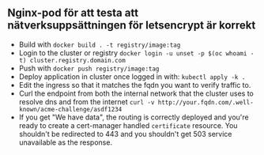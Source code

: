 ## Nginx-pod för att testa att nätverksuppsättningen för letsencrypt är korrekt

* Build with `docker build . -t registry/image:tag`
* Login to the cluster or registry `docker login -u unset -p $(oc whoami -t) cluster.registry.domain.com`
* Push with `docker push registry/image:tag`
* Deploy application in cluster once logged in with: `kubectl apply -k .`
* Edit the ingress so that it matches the fqdn you want to verify traffic to.
* Curl the endpoint from both the internal network that the cluster uses to resolve dns and from the internet `curl -v http://your.fqdn.com/.well-known/acme-challenge/asdf1234`
* If you get "We have data", the routing is correctly deployed and you're ready to create a cert-manager handled `certificate` resource. You shouldn't be redirected to 443 and you shouldn't get 503 service unavailable as the response.
